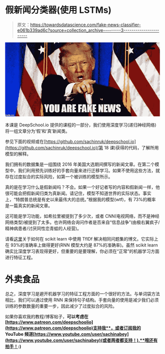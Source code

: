 # 假新闻分类器(使用 LSTMs)

> 原文：<https://towardsdatascience.com/fake-news-classifier-e061b339ad6c?source=collection_archive---------3----------------------->

![](img/f16161f2784a3a6d5f2de1a7755370d9.png)

本课是 DeepSchool.io 提供的课程的一部分，我们使用深度学习(递归神经网络)将一组文章分为‘假’和‘真’新闻类。

参见下面的视频或在[https://github.com/sachinruk/deepschool.io](https://github.com/sachinruk/deepschool.io)(第 18 课)获得的代码，了解所用模型的解释。

我们拥有的数据集是一组围绕 2016 年美国大选期间撰写的新闻文章。在第二个模型中，我们利用预先训练好的手套向量来进行迁移学习。如果不使用这些方法，就存在过度拟合的实际风险，如第一个被训练的模型所示。

真的是在学习什么是假新闻吗？不会。如果一个好记者写的内容和假新闻一样，他很可能会把假新闻归类为真新闻。请记住，模型不知道世界的实际状态。事实上，“特朗普总统是有史以来最伟大的总统。”根据我的模型(wtf)，有 73%的概率是一篇真实的新闻文章。

这可能是学习功能，如希拉里被提到了多少次，或者 CNN(电视网络，而不是神经网络类型)被提到了太多。也许网络会询问作者是否来自“信息战争”(由极右翼疯子/精神病患者/讨厌同性恋青蛙的人经营)。

请看[这里](https://blog.kjamistan.com/comparing-scikit-learn-text-classifiers-on-a-fake-news-dataset/)关于如何在 scikit learn 中使用 TfIDf 解决相同问题集的博文。它实际上在 93%的准确率上做得更好(RNN 模型大约是 87%的准确率)。虽然 scikit learn 确实比深度学习表现得更好，但重要的是要理解，你必须在“正常”的机器学习方面进行特征工程。

# 外卖食品

总之，深度学习是避开机器学习的特征工程方面的一个很好的方法。与单词袋方法相比，我们可以通过使用 RNN 来保持句子结构。手套向量的使用是减少我们必须训练的参数数量的重要一步，因此减少了过度拟合的风险。

如果你喜欢我的教程/博客帖子，**可以考虑在[https://www.patreon.com/deepschoolio](https://www.patreon.com/deepschoolio)支持我**，或者订阅我的 YouTube 频道[https://www.youtube.com/user/sachinabey](https://www.youtube.com/user/sachinabey)(或者两者都支持！).**哦还有拍手！:)**